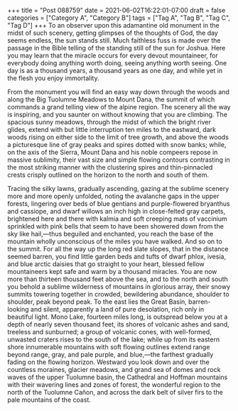 +++
title = "Post 088759"
date = 2021-06-02T16:22:01-07:00
draft = false
categories = ["Category A", "Category B"]
tags = ["Tag A", "Tag B", "Tag C", "Tag D"]
+++
To an observer upon this adamantine old monument in the midst of such scenery, getting glimpses of the thoughts of God, the day seems endless, the sun stands still. Much faithless fuss is made over the passage in the Bible telling of the standing still of the sun for Joshua. Here you may learn that the miracle occurs for every devout mountaineer, for everybody doing anything worth doing, seeing anything worth seeing. One day is as a thousand years, a thousand years as one day, and while yet in the flesh you enjoy immortality.

From the monument you will find an easy way down through the woods and along the Big Tuolumne Meadows to Mount Dana, the summit of which commands a grand telling view of the alpine region. The scenery all the way is inspiring, and you saunter on without knowing that you are climbing. The spacious sunny meadows, through the midst of which the bright river glides, extend with but little interruption ten miles to the eastward, dark woods rising on either side to the limit of tree growth, and above the woods a picturesque line of gray peaks and spires dotted with snow banks; while, on the axis of the Sierra, Mount Dana and his noble compeers repose in massive sublimity, their vast size and simple flowing contours contrasting in the most striking manner with the clustering spires and thin-pinnacled crests crisply outlined on the horizon to the north and south of them.

Tracing the silky lawns, gradually ascending, gazing at the sublime scenery more and more openly unfolded, noting the avalanche gaps in the upper forests, lingering over beds of blue gentians and purple-flowered bryanthus and cassiope, and dwarf willows an inch high in close-felted gray carpets, brightened here and there with kalmia and soft creeping mats of vaccinium sprinkled with pink bells that seem to have been showered down from the sky like hail,—thus beguiled and enchanted, you reach the base of the mountain wholly unconscious of the miles you have walked. And so on to the summit. For all the way up the long red slate slopes, that in the distance seemed barren, you find little garden beds and tufts of dwarf phlox, ivesia, and blue arctic daisies that go straight to your heart, blessed fellow mountaineers kept safe and warm by a thousand miracles. You are now more than thirteen thousand feet above the sea, and to the north and south you behold a sublime wilderness of mountains in glorious array, their snowy summits towering together in crowded, bewildering abundance, shoulder to shoulder, peak beyond peak. To the east lies the Great Basin, barren-looking and silent, apparently a land of pure desolation, rich only in beautiful light. Mono Lake, fourteen miles long, is outspread below you at a depth of nearly seven thousand feet, its shores of volcanic ashes and sand, treeless and sunburned; a group of volcanic cones, with well-formed, unwasted craters rises to the south of the lake; while up from its eastern shore innumerable mountains with soft flowing outlines extend range beyond range, gray, and pale purple, and blue,—the farthest gradually fading on the flowing horizon. Westward you look down and over the countless moraines, glacier meadows, and grand sea of domes and rock waves of the upper Tuolumne basin, the Cathedral and Hoffman mountains with their wavering lines and zones of forest, the wonderful region to the north of the Tuolumne Cañon, and across the dark belt of silver firs to the pale mountains of the coast.
